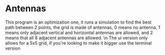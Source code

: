 # Antennas
This program is an optimization one, it runs a simulation to find the best path between 2 points, the grid is made of antennas, 0 means no antenna, 1 means only adjacent vertical and horizontal antennas are allowed, and 2 means that all 8 adjacent antennas are allowed.
\n
The ui version only allows for a 5x5 grid, if you're looking to make it bigger use the terminal version
